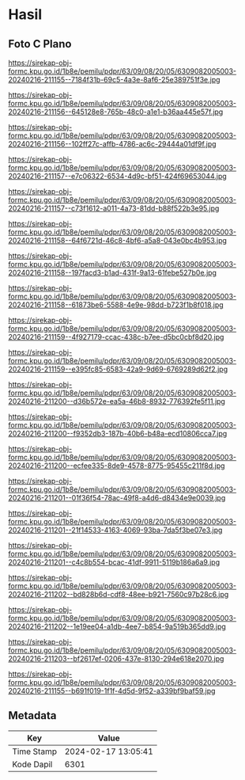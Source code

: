 # Hasil

## Foto C Plano

https://sirekap-obj-formc.kpu.go.id/1b8e/pemilu/pdpr/63/09/08/20/05/6309082005003-20240216-211155--7184f31b-69c5-4a3e-8af6-25e389751f3e.jpg

https://sirekap-obj-formc.kpu.go.id/1b8e/pemilu/pdpr/63/09/08/20/05/6309082005003-20240216-211156--645128e8-765b-48c0-a1e1-b36aa445e57f.jpg

https://sirekap-obj-formc.kpu.go.id/1b8e/pemilu/pdpr/63/09/08/20/05/6309082005003-20240216-211156--102ff27c-affb-4786-ac6c-29444a01df9f.jpg

https://sirekap-obj-formc.kpu.go.id/1b8e/pemilu/pdpr/63/09/08/20/05/6309082005003-20240216-211157--e7c06322-6534-4d9c-bf51-424f69653044.jpg

https://sirekap-obj-formc.kpu.go.id/1b8e/pemilu/pdpr/63/09/08/20/05/6309082005003-20240216-211157--c73f1612-a011-4a73-81dd-b88f522b3e95.jpg

https://sirekap-obj-formc.kpu.go.id/1b8e/pemilu/pdpr/63/09/08/20/05/6309082005003-20240216-211158--64f6721d-46c8-4bf6-a5a8-043e0bc4b953.jpg

https://sirekap-obj-formc.kpu.go.id/1b8e/pemilu/pdpr/63/09/08/20/05/6309082005003-20240216-211158--197facd3-b1ad-431f-9a13-61febe527b0e.jpg

https://sirekap-obj-formc.kpu.go.id/1b8e/pemilu/pdpr/63/09/08/20/05/6309082005003-20240216-211158--61873be6-5588-4e9e-98dd-b723f1b8f018.jpg

https://sirekap-obj-formc.kpu.go.id/1b8e/pemilu/pdpr/63/09/08/20/05/6309082005003-20240216-211159--4f927179-ccac-438c-b7ee-d5bc0cbf8d20.jpg

https://sirekap-obj-formc.kpu.go.id/1b8e/pemilu/pdpr/63/09/08/20/05/6309082005003-20240216-211159--e395fc85-6583-42a9-9d69-6769289d62f2.jpg

https://sirekap-obj-formc.kpu.go.id/1b8e/pemilu/pdpr/63/09/08/20/05/6309082005003-20240216-211200--d36b572e-ea5a-46b8-8932-776392fe5f11.jpg

https://sirekap-obj-formc.kpu.go.id/1b8e/pemilu/pdpr/63/09/08/20/05/6309082005003-20240216-211200--f9352db3-187b-40b6-b48a-ecd10806cca7.jpg

https://sirekap-obj-formc.kpu.go.id/1b8e/pemilu/pdpr/63/09/08/20/05/6309082005003-20240216-211200--ecfee335-8de9-4578-8775-95455c211f8d.jpg

https://sirekap-obj-formc.kpu.go.id/1b8e/pemilu/pdpr/63/09/08/20/05/6309082005003-20240216-211201--01f36f54-78ac-49f8-a4d6-d8434e9e0039.jpg

https://sirekap-obj-formc.kpu.go.id/1b8e/pemilu/pdpr/63/09/08/20/05/6309082005003-20240216-211201--21f14533-4163-4069-93ba-7da5f3be07e3.jpg

https://sirekap-obj-formc.kpu.go.id/1b8e/pemilu/pdpr/63/09/08/20/05/6309082005003-20240216-211201--c4c8b554-bcac-41df-9911-5119b186a6a9.jpg

https://sirekap-obj-formc.kpu.go.id/1b8e/pemilu/pdpr/63/09/08/20/05/6309082005003-20240216-211202--bd828b6d-cdf8-48ee-b921-7560c97b28c6.jpg

https://sirekap-obj-formc.kpu.go.id/1b8e/pemilu/pdpr/63/09/08/20/05/6309082005003-20240216-211202--1e19ee04-a1db-4ee7-b854-9a519b365dd9.jpg

https://sirekap-obj-formc.kpu.go.id/1b8e/pemilu/pdpr/63/09/08/20/05/6309082005003-20240216-211203--bf2617ef-0206-437e-8130-294e618e2070.jpg

https://sirekap-obj-formc.kpu.go.id/1b8e/pemilu/pdpr/63/09/08/20/05/6309082005003-20240216-211155--b691f019-1f1f-4d5d-9f52-a339bf9baf59.jpg


## Metadata

| Key        | Value               |
| ---------- | ------------------- |
| Time Stamp | 2024-02-17 13:05:41 |
| Kode Dapil | 6301                |




